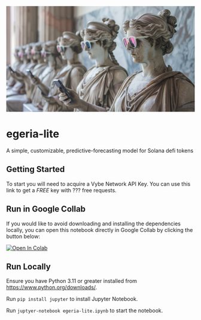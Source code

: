 <img src='./docs/egeria-lite.png' />

# egeria-lite
A simple, customizable, predictive-forecasting model for Solana defi tokens

## Getting Started
To start you will need to acquire a Vybe Network API Key.
You can use this link to get a *FREE* key with ??? free requests.

## Run in Google Collab
If you would like to avoid downloading and installing the dependencies locally, you can open this notebook directly in Google Collab by clicking the button below:

<a target="_blank" href="https://colab.research.google.com/github/trustless-engineering/egeria-lite/blob/main/egeria-lite.ipynb">
  <img src="https://colab.research.google.com/assets/colab-badge.svg" alt="Open In Colab"/>
</a>

## Run Locally

Ensure you have Python 3.11 or greater installed from https://www.python.org/downloads/.

Run `pip install jupyter` to install Jupyter Notebook.

Run `juptyer-notebook egeria-lite.ipynb` to start the notebook.